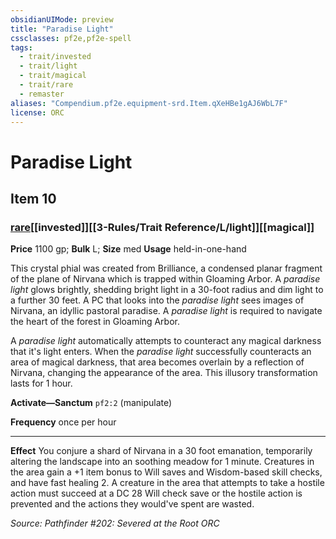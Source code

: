 ```yaml
---
obsidianUIMode: preview
title: "Paradise Light"
cssclasses: pf2e,pf2e-spell
tags:
  - trait/invested
  - trait/light
  - trait/magical
  - trait/rare
  - remaster
aliases: "Compendium.pf2e.equipment-srd.Item.qXeHBe1gAJ6WbL7F"
license: ORC
---
```

# Paradise Light
## Item 10
### [rare](rare.md "Rare Rarity Trait")[[invested]][[3-Rules/Trait Reference/L/light]][[magical]]


**Price** 1100 gp; 
**Bulk** L; **Size** med
**Usage** held-in-one-hand

This crystal phial was created from Brilliance, a condensed planar fragment of the plane of Nirvana which is trapped within Gloaming Arbor. A _paradise light_ glows brightly, shedding bright light in a 30-foot radius and dim light to a further 30 feet. A PC that looks into the _paradise light_ sees images of Nirvana, an idyllic pastoral paradise. A _paradise light_ is required to navigate the heart of the forest in Gloaming Arbor.

A _paradise light_ automatically attempts to counteract any magical darkness that it's light enters. When the _paradise light_ successfully counteracts an area of magical darkness, that area becomes overlain by a reflection of Nirvana, changing the appearance of the area. This illusory transformation lasts for 1 hour.

**Activate—Sanctum** `pf2:2` (manipulate)

**Frequency** once per hour

* * *

**Effect** You conjure a shard of Nirvana in a 30 foot emanation, temporarily altering the landscape into an soothing meadow for 1 minute. Creatures in the area gain a +1 item bonus to Will saves and Wisdom-based skill checks, and have fast healing 2. A creature in the area that attempts to take a hostile action must succeed at a DC 28 Will check save or the hostile action is prevented and the actions they would've spent are wasted.

*Source: Pathfinder #202: Severed at the Root*
*ORC*